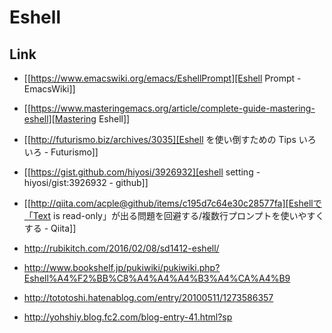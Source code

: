 # Eshell
## Link
- [[https://www.emacswiki.org/emacs/EshellPrompt][Eshell Prompt - EmacsWiki]]
- [[https://www.masteringemacs.org/article/complete-guide-mastering-eshell][Mastering Eshell]]

- [[http://futurismo.biz/archives/3035][Eshell を使い倒すための Tips いろいろ - Futurismo]]
- [[https://gist.github.com/hiyosi/3926932][eshell setting - hiyosi/gist:3926932 - github]]

- [[http://qiita.com/acple@github/items/c195d7c64e30c28577fa][Eshellで「Text is read-only」が出る問題を回避する/複数行プロンプトを使いやすくする - Qiita]]

- http://rubikitch.com/2016/02/08/sd1412-eshell/
- http://www.bookshelf.jp/pukiwiki/pukiwiki.php?Eshell%A4%F2%BB%C8%A4%A4%A4%B3%A4%CA%A4%B9
- http://tototoshi.hatenablog.com/entry/20100511/1273586357
- http://yohshiy.blog.fc2.com/blog-entry-41.html?sp
